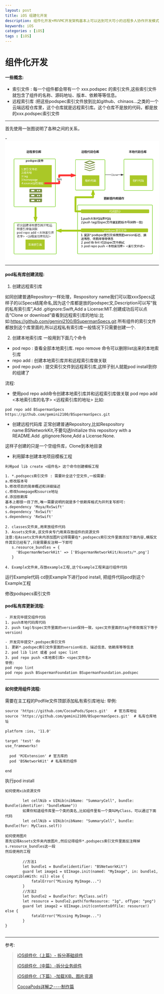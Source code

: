 ```yaml
---
layout: post
title: iOS 组建化开发
description: 组件化开发+MVVMC开发架构基本上可以达到可大可小的远程多人协作开发模式，非常有利于外包开发。
keywords: iOS
categories : [iOS]
tags : [iOS]
---
```


# 组件化开发

#### 一些概念:

- 索引文件 : 每一个组件都会带有一个 xxx.podspec 的索引文件,这些索引文件就包含了组件的名称、源码地址、版本、依赖等等信息。
- 远程索引库 :把这些podspec索引文件放到比如github、chinaos...之类的一个云端远程仓库里，这个仓库就是远程索引库。这个仓库不是放的代码，都是放的xxx.podspec索引文件

------
首先使用一张图说明了各种之间的关系，

-![](/images/2470124-3fdf505f7c71b04e.png)

------

#### pod私有库创建流程:


1. 创建远程索引库

如同创建普通Repository一样处理，Respository name我们可以取xxxSpecs这样子的以Specs结尾命名,因为这个库都是放的podspec文,Description可以写“我的私有索引库”,Add .gitignore:Swift,Add a License:MIT.创建成功后可以点击“Clone or download”查看到远程索引库的地址:比如:https://github.com/gemini2100/BSupermanSpecs.git
所有组件的索引文件都放到这个库里面的,所以远程私有索引库一般情况下只需要创建一个.

2. 创建本地索引库
一般用到下面几个命令
- pod repo : 查看全部本地索引库. repo remove 命令可以删除list出来的本地索引库
- repo add : 创建本地索引库并和远程索引库做关联
- pod repo push : 提交索引文件到远程索引库,这样子别人就能pod install到你的组建了

流程:
- 使用pod repo add命令创建本地索引库并和远程索引库做关联
pod repo add <本地索引库的名字>  <远程索引库的地址>
比如: 

``` 
pod repo add BSupermanSpecs https://github.com/gemini2100/BSupermanSpecs.git

``` 


- 创建远程代码库
正常创建普通Repository,比如Respository name:BSNetworkKit,不要勾选Initialize this repository with a README.Add .gitignore:None,Add a License:None.

这样子创建的只是一个空组件库，Clone到本地目录

- 利用脚本创建本地项目模板工程

``` 
利用pod lib create <组件名> 这个命令创建模板工程
``` 

``` 
1. *.podspecs索引文件 : 需要补全这个空文件,一般需要: 
a.修改版本号 
b.修改项目的简单概述和详细描述 
c.修改homepage和source地址 
d.添加依赖库
基本上都很一目了然,唯一需要说明的就是多个依赖库格式为并列复写即可:
s.dependency 'Moya/RxSwift'
s.dependency 'RxSwift'
s.dependency 'ReSwift'

2. classes文件夹,用来放组件代码
3. Assets文件夹,该文件夹专门用来存放组件的资源文件
注意:在Assets文件夹内添加图片记得需要在*.podspecs索引文件里面添加下面内容,模版文件其实已经有了,只是需要反注释一下即可
   s.resource_bundles = {
     'BSupermanNetworkKit' => ['BSupermanNetworkKit/Assets/*.png']
   }

4. Example文件夹,存放example工程,这个Example工程来运行组件代码
``` 
运行Example代码
cd到Example下进行pod install, 把组件代码pod到这个Example工程

修改podspecs索引文件

#### pod私有库更新流程:
``` 
- 开发完毕提交组件代码
1. push本地代码库代码
2. push tag(与spec文件里面的version保持一致，spec文件里面的tag不修改情况下等于version)
``` 
``` 
- 开发完毕提交*.podspec索引文件
1. 更新*.podspec索引文件里面的version标志、描述信息、依赖库等等信息
2. pod lib lint 或者 pod spec lint
3. pod repo push <本地索引库> <spec文件名>
举例:
pod repo lint
pod repo push BSupermanFoundation BSupermanFoundation.podspec

``` 
------

#### 如何使用组件流程:
需要在主工程的Podfile文件顶部添加私有索引库地址:
举例:

```
source 'https://github.com/CocoaPods/Specs.git'   # 官方库地址
source 'https://github.com/gemini2100/BSupermanSpecs.git'  # 私有仓库地址

platform :ios, '11.0'

target 'test' do
use_frameworks!
  
  pod 'MJExtension' # 官方库的
  pod 'BSNetworkKit' # 私有库的组件

end

```

执行pod install

``` 
如何使用xib资源文件

        let cellNib = UINib(nibName: "SummaryCell", bundle: Bundle(identifier: "bundleName"))
        如果你知道组件库里一个类的类名,比如组件里有一个类叫MyClass，可以通过下面代码
        let cellNib = UINib(nibName: "SummaryCell", bundle: Bundle(for: MyClass.self))

如何使用图片
首先记得Assets文件夹内放图片,然后记得组件*.podspecs索引文件里面反注释掉s.resource_bundles这一段
然后使用的工程
    
        //方法1
        let bundle1 = Bundle(identifier: "BSNetworkKit")
        guard let image1 = UIImage.init(named: "MyImage", in: bundle1, compatibleWith: nil) else {
            fatalError("Missing MyImage...")
        }
        //方法2
        let bundle2 = Bundle(for: MyClass.self)
        let resource = bundle2.path(forResource: "1g", ofType: "png")
        guard let image2 = UIImage.init(contentsOfFile: resource!) else {
            fatalError("Missing MyImage...")
        }
}
    
``` 
------

参考:

> [iOS组件化（上篇）- 拆分基础组件](https://www.jianshu.com/p/760d6cd46719)
> 
> [iOS组件化（中篇）-拆分业务组件](https://www.jianshu.com/p/e6e84688f0b8)
> 
> [iOS组件化（下篇）-加载XIB、图片资源](https://www.jianshu.com/p/ad4789d88bad)
> 
> [CocoaPods详解之----制作篇](http://blog.csdn.net/wzzvictory/article/details/20067595)
> 
